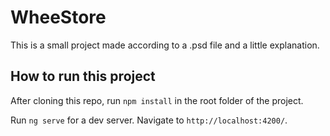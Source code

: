 # WheeStore

This is a small project made according to a .psd file and a little explanation.

## How to run this project

After cloning this repo, run `npm install` in the root folder of the project.

Run `ng serve` for a dev server. Navigate to `http://localhost:4200/`.

